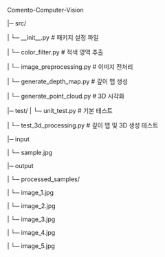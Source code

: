 Comento-Computer-Vision

|─ src/

|	└─ \_\_init\_\_.py					# 패키지 설정 파일

|	└─ color\_filter.py				# 적색 영역 추출

|	└─ image\_preprocessing.py	# 이미지 전처리

|	└─ generate\_depth\_map.py	# 깊이 맵 생성

|	└─ generate\_point\_cloud.py	# 3D 시각화

|─ test/
|	└─ unit\_test.py				# 기본 테스트

|	└─ test\_3d\_processing.py		# 깊이 맵 및 3D 생성 테스트

|─ input

|	└─ sample.jpg

|─ output

|	└─ processed\_samples/

|		└─ image\_1.jpg

|		└─ image\_2.jpg

|		└─ image\_3.jpg

|		└─ image\_4.jpg

|		└─ image\_5.jpg



